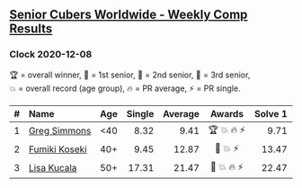 <style>table {white-space: nowrap;}</style>

## [Senior Cubers Worldwide - Weekly Comp Results](/scw-comp/results/)
### Clock 2020-12-08

<span style="white-space: nowrap;">🏆 = overall winner</span>, <span style="white-space: nowrap;">🥇 = 1st senior</span>, <span style="white-space: nowrap;">🥈 = 2nd senior</span>, <span style="white-space: nowrap;">🥉 = 3rd senior</span>, <span style="white-space: nowrap;">💥 = overall record (age group)</span>, <span style="white-space: nowrap;">🔥 = PR average</span>, <span style="white-space: nowrap;">⚡ = PR single</span>.

| # | Name | Age | Single | Average | Awards | Solve 1 | Solve 2 | Solve 3 | Solve 4 | Solve 5 | Video |
| :--: | :-- | :--: | --: | --: | :--: | --: | --: | --: | --: | --: | :-- |
| 1 | [Greg Simmons](../../persons/greg_simmons/clock.md) | <40 | 8.32 | 9.41 | 🏆 💥 🔥 ⚡ | 9.71 | 8.42 | 10.10 | 10.74 | 8.32 | [Desktop](https://www.facebook.com/61305327/videos/10102421063566614) / [Mobile](https://m.facebook.com/61305327/videos/10102421063566614) |
| 2 | [Fumiki Koseki](../../persons/fumiki_koseki/clock.md) | 40+ | 9.45 | 12.87 | 🥇 💥 ⚡ | 13.47 | 12.66 | 12.47 | DNF | 9.45 | [Desktop](https://www.facebook.com/events/728219131442079/permalink/732475134349812) / [Mobile](https://m.facebook.com/events/728219131442079?view=permalink&id=732475134349812) |
| 3 | [Lisa Kucala](../../persons/lisa_kucala/clock.md) | 50+ | 17.31 | 21.47 | 🥈 💥 🔥 ⚡ | 22.47 | 24.17 | 17.31 | 22.20 | 19.75 | [Desktop](https://www.facebook.com/events/728219131442079/permalink/731580661105926) / [Mobile](https://m.facebook.com/events/728219131442079?view=permalink&id=731580661105926) |

<!-- Global site tag (gtag.js) - Google Analytics -->
<script async src="https://www.googletagmanager.com/gtag/js?id=UA-86348435-3"></script>
<script>window.dataLayer = window.dataLayer || []; function gtag() {dataLayer.push(arguments);} gtag('js', new Date()); gtag('config', 'UA-86348435-3');</script>
